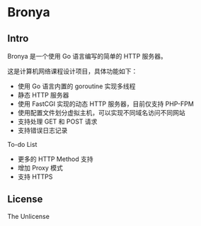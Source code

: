 # Bronya

## Intro

Bronya 是一个使用 Go 语言编写的简单的 HTTP 服务器。

这是计算机网络课程设计项目，具体功能如下：

 - 使用 Go 语言内置的 goroutine 实现多线程
 - 静态 HTTP 服务器
 - 使用 FastCGI 实现的动态 HTTP 服务器，目前仅支持 PHP-FPM
 - 使用配置文件划分虚拟主机，可以实现不同域名访问不同网站
 - 支持处理 GET 和 POST 请求
 - 支持错误日志记录

To-do List

 - 更多的 HTTP Method 支持
 - 增加 Proxy 模式
 - 支持 HTTPS

## License

The Unlicense
